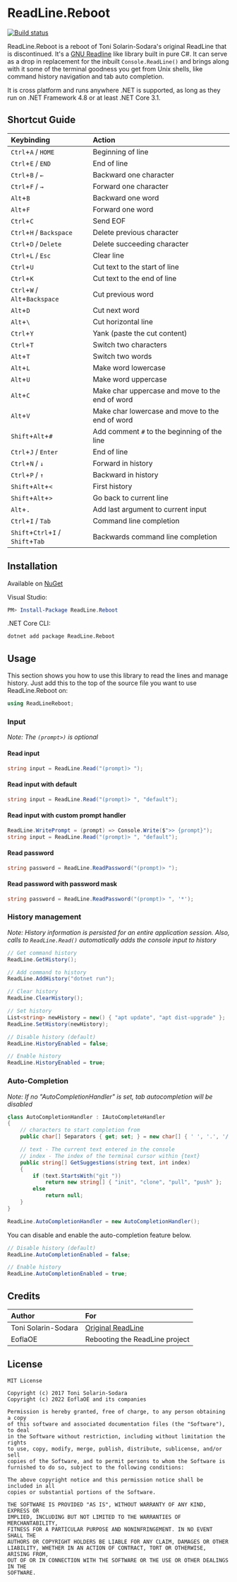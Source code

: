 # ReadLine.Reboot

[![Build status](https://ci.appveyor.com/api/projects/status/twc6ovqb6cc8s184?svg=true)](https://ci.appveyor.com/project/EoflaOE/readline-reboot)

ReadLine.Reboot is a reboot of Toni Solarin-Sodara's original ReadLine that is discontinued. It's a [GNU Readline](https://en.wikipedia.org/wiki/GNU_Readline) like library built in pure C#. It can serve as a drop in replacement for the inbuilt `Console.ReadLine()` and brings along with it some of the terminal goodness you get from Unix shells, like command history navigation and tab auto completion.

It is cross platform and runs anywhere .NET is supported, as long as they run on .NET Framework 4.8 or at least .NET Core 3.1.

## Shortcut Guide

| Keybinding                         | Action                                          |
|:-----------------------------------|:------------------------------------------------|
| `Ctrl`+`A` / `HOME`                | Beginning of line                               |
| `Ctrl`+`E` / `END`                 | End of line                                     |
| `Ctrl`+`B` / `←`                   | Backward one character                          |
| `Ctrl`+`F` / `→`                   | Forward one character                           |
| `Alt`+`B`                          | Backward one word                               |
| `Alt`+`F`                          | Forward one word                                |
| `Ctrl`+`C`                         | Send EOF                                        |
| `Ctrl`+`H` / `Backspace`           | Delete previous character                       |
| `Ctrl`+`D` / `Delete`              | Delete succeeding character                     |
| `Ctrl`+`L` / `Esc`                 | Clear line                                      |
| `Ctrl`+`U`                         | Cut text to the start of line                   |
| `Ctrl`+`K`                         | Cut text to the end of line                     |
| `Ctrl`+`W` / `Alt`+`Backspace`     | Cut previous word                               |
| `Alt`+`D`                          | Cut next word                                   |
| `Alt`+`\`                          | Cut horizontal line                             |
| `Ctrl`+`Y`                         | Yank (paste the cut content)                    |
| `Ctrl`+`T`                         | Switch two characters                           |
| `Alt`+`T`                          | Switch two words                                |
| `Alt`+`L`                          | Make word lowercase                             |
| `Alt`+`U`                          | Make word uppercase                             |
| `Alt`+`C`                          | Make char uppercase and move to the end of word |
| `Alt`+`V`                          | Make char lowercase and move to the end of word |
| `Shift`+`Alt`+`#`                  | Add comment `#` to the beginning of the line    |
| `Ctrl`+`J` / `Enter`               | End of line                                     |
| `Ctrl`+`N` / `↓`                   | Forward in history                              |
| `Ctrl`+`P` / `↑`                   | Backward in history                             |
| `Shift`+`Alt`+`<`                  | First history                                   |
| `Shift`+`Alt`+`>`                  | Go back to current line                         |
| `Alt`+`.`                          | Add last argument to current input              |
| `Ctrl`+`I` / `Tab`                 | Command line completion                         |
| `Shift`+`Ctrl`+`I` / `Shift`+`Tab` | Backwards command line completion               |

## Installation

Available on [NuGet](https://www.nuget.org/packages/ReadLine.Reboot/)

Visual Studio:

```powershell
PM> Install-Package ReadLine.Reboot
```

.NET Core CLI:

```bash
dotnet add package ReadLine.Reboot
```

## Usage

This section shows you how to use this library to read the lines and manage history. Just add this to the top of the source file you want to use ReadLine.Reboot on:

```csharp
using ReadLineReboot;
```

### Input

_Note: The `(prompt>)` is  optional_

#### Read input

```csharp
string input = ReadLine.Read("(prompt)> ");
```

#### Read input with default

```csharp
string input = ReadLine.Read("(prompt)> ", "default");
```

#### Read input with custom prompt handler

```csharp
ReadLine.WritePrompt = (prompt) => Console.Write($">> {prompt}");
string input = ReadLine.Read("(prompt)> ", "default");
```

#### Read password

```csharp
string password = ReadLine.ReadPassword("(prompt)> ");
```

#### Read password with password mask

```csharp
string password = ReadLine.ReadPassword("(prompt)> ", '*');
```

### History management

_Note: History information is persisted for an entire application session. Also, calls to `ReadLine.Read()` automatically adds the console input to history_

```csharp
// Get command history
ReadLine.GetHistory();

// Add command to history
ReadLine.AddHistory("dotnet run");

// Clear history
ReadLine.ClearHistory();

// Set history
List<string> newHistory = new() { "apt update", "apt dist-upgrade" };
ReadLine.SetHistory(newHistory);

// Disable history (default)
ReadLine.HistoryEnabled = false;

// Enable history
ReadLine.HistoryEnabled = true;
```

### Auto-Completion

_Note: If no "AutoCompletionHandler" is set, tab autocompletion will be disabled_

```csharp
class AutoCompletionHandler : IAutoCompleteHandler
{
    // characters to start completion from
    public char[] Separators { get; set; } = new char[] { ' ', '.', '/' };

    // text - The current text entered in the console
    // index - The index of the terminal cursor within {text}
    public string[] GetSuggestions(string text, int index)
    {
        if (text.StartsWith("git "))
            return new string[] { "init", "clone", "pull", "push" };
        else
            return null;
    }
}

ReadLine.AutoCompletionHandler = new AutoCompletionHandler();
```

You can disable and enable the auto-completion feature below.

```csharp
// Disable history (default)
ReadLine.AutoCompletionEnabled = false;

// Enable history
ReadLine.AutoCompletionEnabled = true;
```

## Credits

| Author              | For                                                      |
|:--------------------|:---------------------------------------------------------|
| Toni Solarin-Sodara | [Original ReadLine](https://github.com/tonerdo/readline) |
| EoflaOE             | Rebooting the ReadLine project                           |

## License

```
MIT License

Copyright (c) 2017 Toni Solarin-Sodara
Copyright (c) 2022 EoflaOE and its companies

Permission is hereby granted, free of charge, to any person obtaining a copy
of this software and associated documentation files (the "Software"), to deal
in the Software without restriction, including without limitation the rights
to use, copy, modify, merge, publish, distribute, sublicense, and/or sell
copies of the Software, and to permit persons to whom the Software is
furnished to do so, subject to the following conditions:

The above copyright notice and this permission notice shall be included in all
copies or substantial portions of the Software.

THE SOFTWARE IS PROVIDED "AS IS", WITHOUT WARRANTY OF ANY KIND, EXPRESS OR
IMPLIED, INCLUDING BUT NOT LIMITED TO THE WARRANTIES OF MERCHANTABILITY,
FITNESS FOR A PARTICULAR PURPOSE AND NONINFRINGEMENT. IN NO EVENT SHALL THE
AUTHORS OR COPYRIGHT HOLDERS BE LIABLE FOR ANY CLAIM, DAMAGES OR OTHER
LIABILITY, WHETHER IN AN ACTION OF CONTRACT, TORT OR OTHERWISE, ARISING FROM,
OUT OF OR IN CONNECTION WITH THE SOFTWARE OR THE USE OR OTHER DEALINGS IN THE
SOFTWARE.
```
